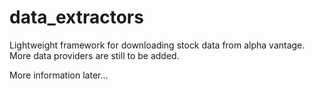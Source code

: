 # data_extractors
Lightweight framework for downloading stock data from alpha vantage. More data providers are still to be added.

More information later...

